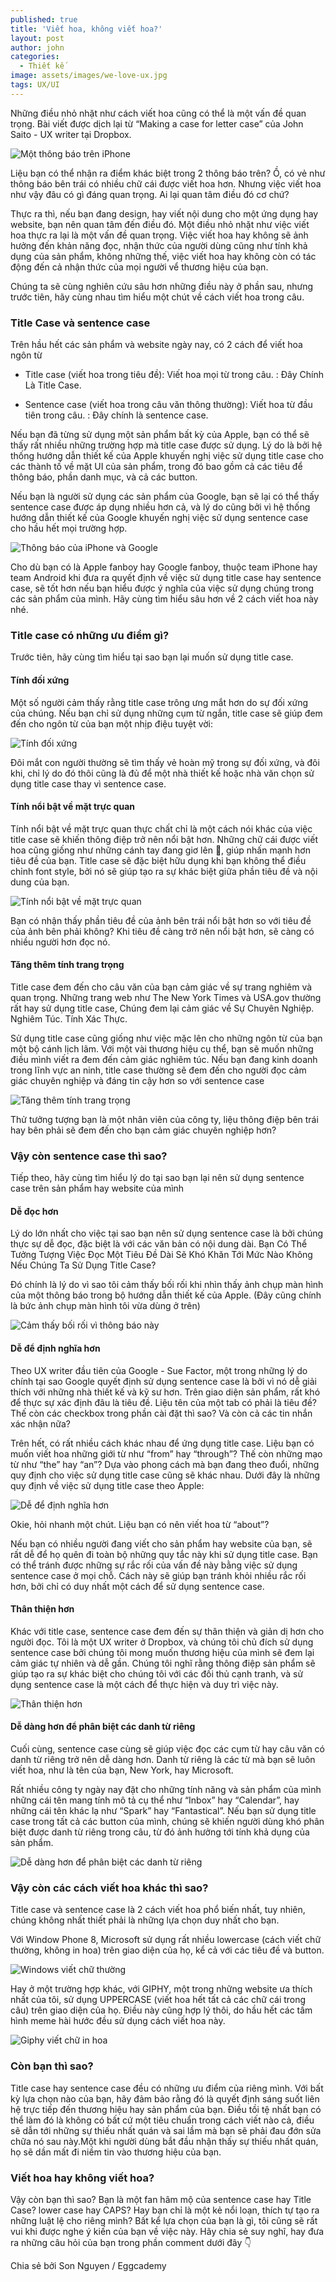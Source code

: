 ```yaml
---
published: true
title: 'Viết hoa, không viết hoa?'
layout: post
author: john
categories:
  - Thiết kế
image: assets/images/we-love-ux.jpg
tags: UX/UI
---
```

Những điều nhỏ nhặt như cách viết hoa cũng có thể là một vấn đề quan trọng. Bài viết được dịch lại từ “Making a case for letter case” của John Saito - UX writer tại Dropbox.

![Một thông báo trên iPhone]({{site.baseurl}}/assets/images/tinh-noi-bat-ve-mat-truc-quan.jpg)


Liệu bạn có thể nhận ra điểm khác biệt trong 2 thông báo trên? Ồ, có vẻ như thông báo bên trái có nhiều chữ cái được viết hoa hơn. Nhưng việc viết hoa như vậy đâu có gì đáng quan trọng. Ai lại quan tâm điều đó cơ chứ?

Thực ra thì, nếu bạn đang design, hay viết nội dung cho một ứng dụng hay website, bạn nên quan tâm đến điều đó. Một điều nhỏ nhặt như việc viết hoa thực ra lại là một vấn đề quan trọng. Việc viết hoa hay không sẽ ảnh hưởng đến khản năng đọc, nhận thức của người dùng cũng như tính khả dụng của sản phẩm, không những thế, việc viết hoa hay không còn có tác động đến cả nhận thức của mọi người vể thương hiệu của bạn.

Chúng ta sẽ cùng nghiên cứu sâu hơn những điều này ở phần sau, nhưng trước tiên, hãy cùng nhau tìm hiểu một chút về cách viết hoa trong câu.

### Title Case và sentence case

Trên hầu hết các sản phẩm và website ngày nay, có 2 cách để viết hoa ngôn từ

- Title case (viết hoa trong tiêu đề): Viết hoa mọi từ trong câu.
: Đây Chính Là Title Case.

- Sentence case (viết hoa trong câu văn thông thường): Viết hoa từ đầu tiên trong câu.
: Đây chính là sentence case.

Nếu bạn đã từng sử dụng một sản phẩm bất kỳ của Apple, bạn có thể sẽ thấy rất nhiều những trường hợp mà title case được sử dụng. Lý do là bởi hệ thống hướng dẫn thiết kế của Apple khuyến nghị việc sử dụng title case cho các thành tố về mặt UI của sản phẩm, trong đó bao gồm cả các tiêu để thông báo, phần danh mục, và cả các button.

Nếu bạn là người sử dụng các sản phẩm của Google, bạn sẽ lại có thể thấy sentence case được áp dụng nhiều hơn cả, và lý do cũng bởi vì hệ thống hướng dẫn thiết kế của Google khuyến nghị việc sử dụng sentence case cho hầu hết mọi trường hợp.

![Thông báo của iPhone và Google]({{site.baseurl}}/assets/images/thong-bao-cua-iphone-va-google.png)

Cho dù bạn có là Apple fanboy hay Google fanboy, thuộc team iPhone hay team Android khi đưa ra quyết định về việc sử dụng title case hay sentence case, sẽ tốt hơn nếu bạn hiểu được ý nghĩa của việc sử dụng chúng trong các sản phẩm của mình. Hãy cùng tìm hiểu sâu hơn về 2 cách viết hoa này nhé.

### Title case có những ưu điểm gì?

Trước tiên, hãy cùng tìm hiểu tại sao bạn lại muốn sử dụng title case.

#### Tính đối xứng

Một số người cảm thấy rằng title case trông ưng mắt hơn do sự đối xứng của chúng. Nếu bạn chỉ sử dụng những cụm từ ngắn, title case sẽ giúp đem đến cho ngôn từ của bạn một nhịp điệu tuyệt vời:

![Tính đối xứng]({{site.baseurl}}/assets/images/tinh-doi-xung.jpg)

Đôi mắt con người thường sẽ tìm thấy vẻ hoàn mỹ trong sự đối xứng, và đôi khi, chỉ lý do đó thôi cũng là đủ để một nhà thiết kế hoặc nhà văn chọn sử dụng title case thay vì sentence case.

#### Tính nổi bật về mặt trực quan

Tính nổi bật về mặt trực quan thực chất chỉ là một cách nói khác của việc title case sẽ khiến thông điệp trở nên nổi bật hơn. Những chữ cái được viết hoa cũng giống như những cánh tay đang giơ lên 🙌, giúp nhấn mạnh hơn tiêu đề của bạn. Title case sẽ đặc biệt hữu dụng khi bạn không thể điều chỉnh font style, bởi nó sẽ giúp tạo ra sự khác biệt giữa phần tiêu đề và nội dung của bạn.

![Tính nổi bật về mặt trực quan]({{site.baseurl}}/assets/images/tinh-noi-bat-ve-mat-truc-quan.jpg)

Bạn có nhận thấy phần tiêu đề của ảnh bên trái nổi bật hơn so với tiêu đề của ảnh bên phải không? Khi tiêu đề càng trở nên nổi bật hơn, sẽ càng có nhiều người hơn đọc nó.

#### Tăng thêm tính trang trọng

Title case đem đến cho câu văn của bạn cảm giác về sự trang nghiêm và quan trọng. Những trang web như The New York Times và USA.gov thường rất hay sử dụng title case, Chúng đem lại cảm giác về Sự Chuyên Nghiệp. Nghiêm Túc. Tính Xác Thực.

Sử dụng title case cũng giống như việc mặc lên cho những ngôn từ của bạn một bộ cánh lịch lãm. Với một vài thương hiệu cụ thể, bạn sẽ muốn những điều mình viết ra đem đến cảm giác nghiêm túc. Nếu bạn đang kinh doanh trong lĩnh vực an ninh, title case thường sẽ đem đến cho người đọc cảm giác chuyên nghiệp và đáng tin cậy hơn so với sentence case

![Tăng thêm tính trang trọng]({{site.baseurl}}/assets/images/tang-them-tinh-trang-trong.jpg)

Thử tưởng tượng bạn là một nhân viên của công ty, liệu thông điệp bên trái hay bên phải sẽ đem đến cho bạn cảm giác chuyên nghiệp hơn?

### Vậy còn sentence case thì sao?

Tiếp theo, hãy cùng tìm hiểu lý do tại sao bạn lại nên sử dụng sentence case trên sản phẩm hay website của mình

#### Dễ đọc hơn

Lý do lớn nhất cho việc tại sao bạn nên sử dụng sentence case là bởi chúng thực sự dễ đọc, đặc biệt là với các văn bản có nội dung dài. Bạn Có Thể Tưởng Tượng Việc Đọc Một Tiêu Đề Dài Sẽ Khó Khăn Tới Mức Nào Không Nếu Chúng Ta Sử Dụng Title Case?

Đó chính là lý do vì sao tôi cảm thấy bối rối khi nhìn thấy ảnh chụp màn hình của một thông báo trong bộ hướng dẫn thiết kế của Apple. (Đây cũng chính là bức ảnh chụp màn hình tôi vừa dùng ở trên)

![Cảm thấy bối rối vì thông báo này]({{site.baseurl}}/assets/images/mot-thong-bao-tren-iphone-gay-kho-doc.jpg)

#### Dễ để định nghĩa hơn

Theo UX writer đầu tiên của Google - Sue Factor, một trong những lý do chính tại sao Google quyết định sử dụng sentence case là bởi vì nó dễ giải thích với những nhà thiết kế và kỹ sư hơn. Trên giao diện sản phẩm, rất khó để thực sự xác định đâu là tiêu đề. Liệu tên của một tab có phải là tiêu đề? Thế còn các checkbox trong phần cài đặt thì sao? Và còn cả các tin nhắn xác nhận nữa?

Trên hết, có rất nhiều cách khác nhau để ứng dụng title case. Liệu bạn có muốn viết hoa những giới từ như “from” hay “through”? Thế còn những mạo từ như “the” hay “an”? Dựa vào phong cách mà bạn đang theo đuổi, những quy định cho việc sử dụng title case cũng sẽ khác nhau. Dưới đây là những quy định về việc sử dụng title case theo Apple:

![Dễ để định nghĩa hơn]({{site.baseurl}}/assets/images/de-dinh-nghia-hon.jpg)

Okie, hỏi nhanh một chút. Liệu bạn có nên viết hoa từ “about”?

Nếu bạn có nhiều người đang viết cho sản phẩm hay website của bạn, sẽ rất dễ để họ quên đi toàn bộ những quy tắc này khi sử dụng title case. Bạn có thể tránh được những sự rắc rối của vấn đề này bằng việc sử dụng sentence case ở mọi chỗ. Cách này sẽ giúp bạn tránh khỏi nhiều rắc rối hơn, bởi chỉ có duy nhất một cách để sử dụng sentence case.

#### Thân thiện hơn

Khác với title case, sentence case đem đến sự thân thiện và giản dị hơn cho người đọc. Tôi là một UX writer ở Dropbox, và chúng tôi chủ đích sử dụng sentence case bởi chúng tôi mong muốn thương hiệu của mình sẽ đem lại cảm giác tự nhiên và dễ gần. Chúng tôi nghĩ rằng thông điệp sản phẩm sẽ giúp tạo ra sự khác biệt cho chúng tôi với các đối thủ cạnh tranh, và sử dụng sentence case là một cách để thực hiện và duy trì việc này.

![Thân thiện hơn]({{site.baseurl}}/assets/images/than-thien-hon.jpg)

#### Dễ dàng hơn để phân biệt các danh từ riêng

Cuối cùng, sentence case cùng sẽ giúp việc đọc các cụm từ hay câu văn có danh từ riêng trở nên dễ dàng hơn. Danh từ riêng là các từ  mà bạn sẽ luôn viết hoa, như là tên của bạn, New York, hay Microsoft.

Rất nhiều công ty ngày nay đặt cho những tính năng và sản phẩm của mình những cái tên mang tính mô tả cụ thể như “Inbox” hay “Calendar”, hay những cái tên khác lạ như “Spark” hay “Fantastical”. Nếu bạn sử dụng title case trong tất cả các button của mình, chúng sẽ khiến người dùng khó phân biệt được danh từ riêng trong câu, từ đó ảnh hưởng tới tính khả dụng của sản phẩm.

![Dễ dàng hơn để phân biệt các danh từ riêng]({{site.baseurl}}/assets/images/de-dang-hon-de-phan-biet-danh-tu-rieng.jpg)

### Vậy còn các cách viết hoa khác thì sao?

Title case và sentence case là 2 cách viết hoa phổ biến nhất, tuy nhiên, chúng không nhất thiết phải là những lựa chọn duy nhất cho bạn.

Với Window Phone 8, Microsoft sử dụng rất nhiều lowercase (cách viết chữ thường, không in hoa) trên giao diện của họ, kể cả với các tiêu đề và button.

![Windows viết chữ thường]({{site.baseurl}}/assets/images/viet-chu-thuong-windows.jpg)

Hay ở một trường hợp khác, với GIPHY, một trong những website ưa thích nhất của tôi, sử dụng UPPERCASE (viết hoa hết tất cả các chữ cái trong câu) trên giao diện của họ. Điều này cũng hợp lý thôi, do hầu hết các tấm hình meme hài hước đều sử dụng cách viết hoa này.

![Giphy viết chữ in hoa]({{site.baseurl}}/assets/images/giphy-viet-chu-in-hoa.jpg)

### Còn bạn thì sao?

Title case hay sentence case đều có những ưu điểm của riêng mình. Với bất kỳ lựa chọn nào của bạn, hãy đảm bảo rằng đó là quyết định sáng suốt liên hệ trực tiếp đến thương hiệu hay sản phẩm của bạn. Điều tồi tệ nhất bạn có thể làm đó là không có bất cứ một tiêu chuẩn trong cách viết nào cả, điều sẽ dẫn tới những sự thiếu nhất quán và sai lầm mà bạn sẽ phải đau đớn sửa chữa nó sau này.Một khi người dùng bắt đầu nhận thấy sự thiếu nhất quán, họ sẽ dần mất đi niềm tin vào thương hiệu của bạn.

### Viết hoa hay không viết hoa?

Vậy còn bạn thì sao? Bạn là một fan hâm mộ của sentence case hay Title Case? lower case hay CAPS? Hay bạn chỉ là một kẻ nổi loạn, thích tự tạo ra những luật lệ cho riêng mình?
Bất kể lựa chọn của bạn là gì, tôi cũng sẽ rất vui khi được nghe ý kiến của bạn về việc này. Hãy chia sẻ suy nghĩ, hay đưa ra những câu hỏi của bạn trong phần comment dưới đây 👇

Chia sẻ bởi Son Nguyen / Eggcademy
